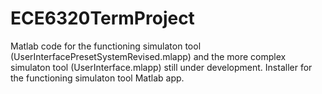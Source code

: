 # ECE6320TermProject
Matlab code for the functioning simulaton tool (UserInterfacePresetSystemRevised.mlapp) and the more complex simulaton tool (UserInterface.mlapp) still under development. Installer for the functioning simulaton tool Matlab app.
